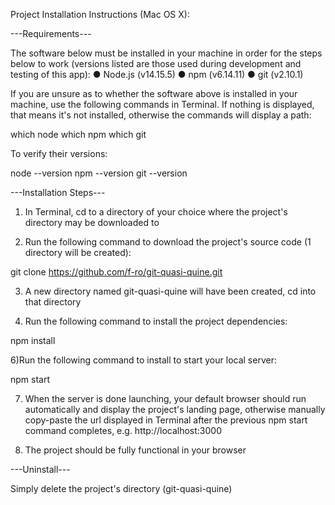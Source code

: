 Project Installation Instructions (Mac OS X):

---Requirements---

The software below must be installed in your machine in order for the steps below to work (versions listed are those used during development and testing of this app):
● Node.js (v14.15.5)
● npm  (v6.14.11)
● git  (v2.10.1)

If you are unsure as to whether the software above is installed in your machine, use the following commands in Terminal. If nothing is displayed, that means it's not installed, otherwise the commands will display a path:

which node
which npm
which git

To verify their versions:

node --version
npm --version
git --version

---Installation Steps---

1) In Terminal, cd to a directory of your choice where the project's directory may be downloaded to

2) Run the following command to download the project's source code (1 directory will be created):

git clone https://github.com/f-ro/git-quasi-quine.git

3) A new directory named git-quasi-quine will have been created, cd into that directory

4) Run the following command to install the project dependencies:

npm install

6)Run the following command to install to start your local server:

npm start

7) When the server is done launching, your default browser should run automatically and display the project's landing page, otherwise manually copy-paste the url displayed in Terminal after the previous npm start command completes, e.g. http://localhost:3000

8) The project should be fully functional in your browser


---Uninstall---

Simply delete the project's directory (git-quasi-quine)